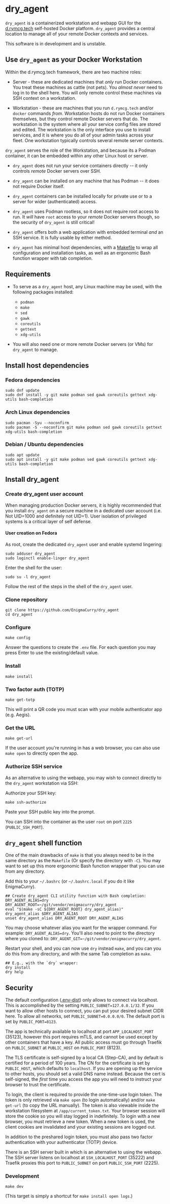 # dry_agent

`dry_agent` is a containerized workstation and webapp GUI for the
[d.rymcg.tech](https://github.com/EnigmaCurry/d.rymcg.tech)
self-hosted Docker platform. `dry_agent` provides a central location
to manage all of your remote Docker contexts and services.

This software is in development and is unstable.

## Use `dry_agent` as your Docker Workstation

Within the d.rymcg.tech framework, there are two machine roles:

 * Server - these are dedicated machines that _only_ run Docker
   containers. You treat these machines as cattle (not pets). You
   _almost never_ need to log in to the shell here. You will only
   remote control these machines via SSH context on a workstation.

 * Workstation - these are machines that you run `d.rymcg.tech` and/or
   `docker` commands _from_. Workstation hosts do not run Docker
   containers themselves, but they control remote Docker servers that
   do. The workstation is the system where all your service config
   files are stored and edited. The workstation is the only interface
   you use to install services, and it is where you do all of your
   admin tasks across your fleet. One workstation typically controls
   several remote server contexts.

`dry_agent` serves the role of the Workstation, and because its a
Podman container, it can be embedded within any other Linux host or
server.

 * `dry_agent` does not run your service containers directly -- it
   only controls _remote_ Docker servers over SSH.

 * `dry_agent` can be installed on any machine that has Podman -- it
   does not require Docker itself.

 * `dry_agent` containers can be installed locally for private use or
   to a server for wider (authenticated) access.

 * `dry_agent` uses Podman rootless, so it does not require root
   access to run. It _will_ have `root` access to your _remote_ Docker
   servers though, so the security of `dry_agent` is still critical!

 * `dry_agent` offers both a web application with embedded terminal
   _and_ an SSH service. It is fully usable by either method.

 * `dry_agent` has minimal host dependencies, with a
   [Makefile](Makefile) to wrap all configuration and installation
   tasks, as well as an ergonomic Bash function wrapper with tab
   completion.

## Requirements

 * To serve as a `dry_agent` host, any Linux machine may be used, with
   the following packages installed:
   
   * `podman`
   * `make`
   * `sed`
   * `gawk`
   * `coreutils`
   * `gettext`
   * `xdg-utils`
   
 * You will also need one or more remote Docker servers (or VMs) for
   `dry_agent` to manage.

## Install host dependencies

### Fedora dependencies

```
sudo dnf update
sudo dnf install -y git make podman sed gawk coreutils gettext xdg-utils bash-completion
```

### Arch Linux dependencies

```
sudo pacman -Syu --noconfirm
sudo pacman -S --noconfirm git make podman sed gawk coreutils gettext xdg-utils bash-completion
```

### Debian / Ubuntu dependencies

```
sudo apt update
sudo apt install -y git make podman sed gawk coreutils gettext xdg-utils bash-completion
```

## Install dry_agent

### Create dry_agent user account

When managing production Docker servers, it is highly recommended that
you install `dry_agent` on a secure machine in a dedicated user
account (i.e. Not UID=1000 and definitely not UID=1). User isolation
of privileged systems is a critical layer of self defense.

#### User creation on Fedora

As root, create the dedicated `dry_agent` user and enable systemd
lingering:

```
sudo adduser dry_agent
sudo loginctl enable-linger dry_agent
```

Enter the shell for the user:

```
sudo su -l dry_agent
```

Follow the rest of the steps in the shell of the `dry_agent` user.

### Clone repository

```
git clone https://github.com/EnigmaCurry/dry_agent
cd dry_agent
```

### Configure

```
make config
```

Answer the questions to create the `.env` file. For each question you
may press Enter to use the existing/default value.

### Install

```
make install
```

### Two factor auth (TOTP)

```
make get-totp
```

This will print a QR code you must scan with your mobile authenticator
app (e.g. Aegis).

### Get the URL

```
make get-url
```

If the user account you're running in has a web browser, you can also
use `make open` to directly open the app.

### Authorize SSH service

As an alternative to using the webapp, you may wish to connect
directly to the `dry_agent` workstation via SSH:

Authorize your SSH key:

```
make ssh-authorize
```

Paste your SSH public key into the prompt.

You can SSH into the container as the user `root` on port `2225`
(`PUBLIC_SSH_PORT`).

## `dry_agent` shell function

One of the main drawbacks of `make` is that you always need to be in
the same directory as the `Makefile` (Or specify the directory with
`-C`). You may want to set up this more ergonomic Bash function
wrapper that you can use from any directory.

Add this to your `~/.bashrc` (or `~/.bashrc.local` if you do it like
EnigmaCurry).

```
## Create dry_agent CLI utility function with Bash completion:
DRY_AGENT_ALIAS=dry
DRY_AGENT_ROOT=~/git/vendor/enigmacurry/dry_agent
eval "$(make -sC ${DRY_AGENT_ROOT} dry_agent_alias)"
dry_agent_alias $DRY_AGENT_ALIAS
unset dry_agent_alias DRY_AGENT_ROOT DRY_AGENT_ALIAS
```

You may choose whatever alias you want for the wrapper command. For
example: `DRY_AGENT_ALIAS=dry`. You'll also need to point to the
directory where you cloned to:
`DRY_AGENT_GIT=~/git/vendor/enigmacurry/dry_agent`.

Restart your shell, and you can now use `dry` instead `make`, and you
can you do this from any directory, and with the same Tab completion
as `make`.

```
## E.g., with the `dry` wrapper:
dry install
dry help
```

## Security

The default configuration ([.env-dist](.env-dist)) only allows to
connect via localhost. This is accomplished by the setting
`PUBLIC_SUBNET=127.0.0.1/32`. If you want to allow other hosts to
connect, you can put your desired subnet CIDR here. To allow all
networks, set `PUBLIC_SUBNET=0.0.0.0/0`. The default port is set by
`PUBLIC_PORT=8123`. 

The app is technically available to localhost at port
`APP_LOCALHOST_PORT` (35123), however this port requires mTLS, and
cannot be used except by other containers that have a key. All public
access must go through Traefik on `PUBLIC_SUBNET` at `PUBLIC_HOST` on
`PUBLIC_PORT` (8123).

The TLS certificate is self-signed by a local CA (Step-CA), and by
default is certified for a period of 100 years. The CN for the
certificate is set by `PUBLIC_HOST`, which defaults to `localhost`. If
you are opening up the service to other hosts, you should set a valid
DNS name instead. Because the cert is self-signed, the _first_ time
you access the app you will need to instruct your browser to trust the
certificate.

To login, the client is required to provide the one-time-use login
token. The token is only retrieved via `make open` (to login
automatically) and/or `make get-url` (to copy the URL manually). The
token is also viewable inside the workstation filesystem at
`/app/current_token.txt`. Your browser session will store the cookie
so you will stay logged in indefinitely. To login with a new browser,
you must retrieve a new token. When a new token is used, the client
cookies are invalidated and your existing sessions are logged out.

In addition to the preshared login token, you must also pass two
factor authentication with your authenticator (TOTP) device.

There is an SSH server built in which is an alternative to using the
webapp. The SSH server listens on localhost at `SSH_LOCALHOST_PORT`
(35222) and Traefik proxies this port to `PUBLIC_SUBNET` on port
`PUBLIC_SSH_PORT` (2225).

### Development

```
make dev
```

(This target is simply a shortcut for `make install open logs`.)
